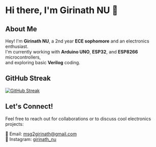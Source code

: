 # Hi there, I'm Girinath NU 👋

## About Me

Hey! I'm **Girinath NU**, a 2nd year **ECE sophomore** and an electronics enthusiast.  
I'm currently working with **Arduino UNO**, **ESP32**, and **ESP8266** microcontrollers,  
and exploring basic **Verilog** coding.

## GitHub Streak

[![GitHub Streak](https://github-readme-streak-stats.herokuapp.com/?user=girinath_nu&theme=dark&hide_border=false&border-radius=8)](https://github.com/girinath_nu)

## Let's Connect!

Feel free to reach out for collaborations or to discuss cool electronics projects:

📧 Email: [msg2girinath@gmail.com](mailto:msg2girinath@gmail.com)  
📸 Instagram: [girinath_nu](https://www.instagram.com/girinath_nu?igsh=NDJyeGY0M3ZkYWJr)
